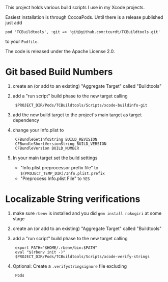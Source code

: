 This project holds various build scripts I use in my Xcode projects.

Easiest installation is through CocoaPods.
Until there is a release published just add

    pod 'TCBuildtools', :git => 'git@github.com:tcurdt/TCBuildtools.git'

to your `Podfile`.

The code is released under the Apache License 2.0.

# Git based Build Numbers

1. create an (or add to an existing) "Aggregate Target" called "Buildtools"
2. add a "run script" build phase to the new target calling

	    $PROJECT_DIR/Pods/TCBuildtools/Scripts/xcode-buildinfo-git

3. add the new build target to the project's main target as target dependency
4. change your Info.plist to

	    CFBundleGetInfoString BUILD_REVISION
	    CFBundleShortVersionString BUILD_VERSION
	    CFBundleVersion BUILD_NUMBER

5. In your main target set the build settings

    - "Info.plist preprocessor prefix file" to `$(PROJECT_TEMP_DIR)/Info.plist.prefix`
    - "Preprocess Info.plist File" to `YES`


# Localizable String verifications

1. make sure `rbenv` is installed and you did `gem install nokogiri` at some stage
2. create an (or add to an existing) "Aggregate Target" called "Buildtools"
3. add a "run script" build phase to the new target calling

	    export PATH="$HOME/.rbenv/bin:$PATH"
	    eval "$(rbenv init -)"
	    $PROJECT_DIR/Pods/TCBuildtools/Scripts/xcode-verify-strings

4. Optional: Create a `.verifystringsignore` file excluding

	    Pods

